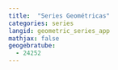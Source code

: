 ```yaml
---
title:  "Series Geométricas"
categories: series
langid: geometric_series_app
mathjax: false
geogebratube:
  - 24252
---
```


<div style="height: 400px;" id="applet_container24252"></div>
